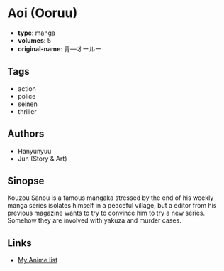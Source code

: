 # Aoi (Ooruu)

-   **type**: manga
-   **volumes**: 5
-   **original-name**: 青―オールー

## Tags

-   action
-   police
-   seinen
-   thriller

## Authors

-   Hanyunyuu
-   Jun (Story & Art)

## Sinopse

Kouzou Sanou is a famous mangaka stressed by the end of his weekly manga series isolates himself in a peaceful village, but a editor from his previous magazine wants to try to convince him to try a new series. Somehow they are involved with yakuza and murder cases.

## Links

-   [My Anime list](https://myanimelist.net/manga/26496/Aoi_Ooruu)
